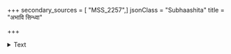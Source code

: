 +++
secondary_sources = [ "MSS_2257",]
jsonClass = "Subhaashita"
title = "अभावि सिन्ध्वा"

+++

<details><summary>Text</summary>

अभावि सिन्ध्वा संध्याभ्रसदृग्रुधिरतोयया।  
हृते योद्धुं जनः पांशौ स दृग्रुधि रतो यया॥
</details>
